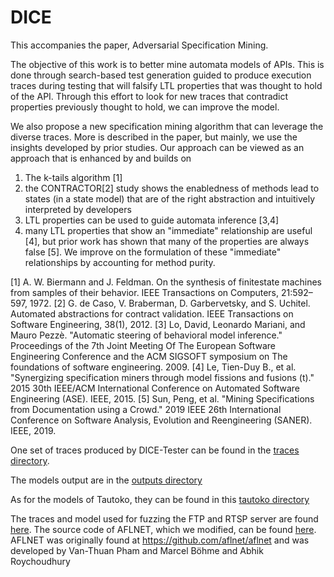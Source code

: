 # DICE

This accompanies the paper, Adversarial Specification Mining.

The objective of this work is to better mine automata models of APIs. 
This is done through search-based test generation guided to produce execution traces during testing that will falsify LTL properties that was thought to hold of the API.
Through this effort to look for new traces that contradict properties previously thought to hold, we can improve the model.

We also propose a new specification mining algorithm that can leverage the diverse traces. 
More is described in the paper, but mainly, we use the insights developed by prior studies. 
Our approach can be viewed as an approach that is enhanced by and builds on 
1. The k-tails algorithm [1]
2. the CONTRACTOR[2] study shows the enabledness of methods lead to states (in a state model) that are of the right abstraction and intuitively interpreted by developers
3. LTL properties can be used to guide automata inference [3,4]
4. many LTL properties that show an "immediate" relationship are useful [4], but prior work has shown that many of the properties are always false [5]. We improve on the formulation of these "immediate" relationships by accounting for method purity.

[1] A. W. Biermann and J. Feldman. On the synthesis of finitestate machines from samples of their behavior. IEEE Transactions on Computers, 21:592–597, 1972.
[2] G. de Caso, V. Braberman, D. Garbervetsky, and S. Uchitel. Automated abstractions for contract validation. IEEE Transactions on Software Engineering, 38(1), 2012.
[3] Lo, David, Leonardo Mariani, and Mauro Pezzè. "Automatic steering of behavioral model inference." Proceedings of the 7th Joint Meeting Of The European Software Engineering Conference and the ACM SIGSOFT symposium on The foundations of software engineering. 2009.
[4] Le, Tien-Duy B., et al. "Synergizing specification miners through model fissions and fusions (t)." 2015 30th IEEE/ACM International Conference on Automated Software Engineering (ASE). IEEE, 2015.
[5] Sun, Peng, et al. "Mining Specifications from Documentation using a Crowd." 2019 IEEE 26th International Conference on Software Analysis, Evolution and Reengineering (SANER). IEEE, 2019.

One set of traces produced by DICE-Tester can be found in the [traces directory](https://github.com/kanghj/DICE/tree/master/traces).

The models output are in the [outputs directory](https://github.com/kanghj/DICE/tree/master/outputs)

As for the models of Tautoko, they can be found in this [tautoko directory](https://github.com/kanghj/DICE/tree/master/tautoko)

The traces and model used for fuzzing the FTP and RTSP server are found [here](https://github.com/kanghj/DICE/tree/master/server_fuzzing/server_fuzzing).
The source code of AFLNET, which we modified, can be found [here](https://github.com/kanghj/DICE/dice-aflnet).
AFLNET was originally found at https://github.com/aflnet/aflnet and was developed by Van-Thuan Pham and Marcel Böhme and Abhik Roychoudhury
